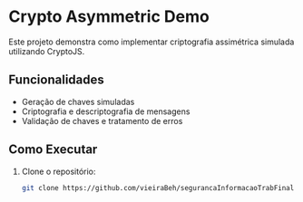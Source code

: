 # Crypto Asymmetric Demo

Este projeto demonstra como implementar criptografia assimétrica simulada utilizando CryptoJS.

## Funcionalidades
- Geração de chaves simuladas
- Criptografia e descriptografia de mensagens
- Validação de chaves e tratamento de erros

## Como Executar
1. Clone o repositório:
   ```bash
   git clone https://github.com/vieiraBeh/segurancaInformacaoTrabFinal.git
